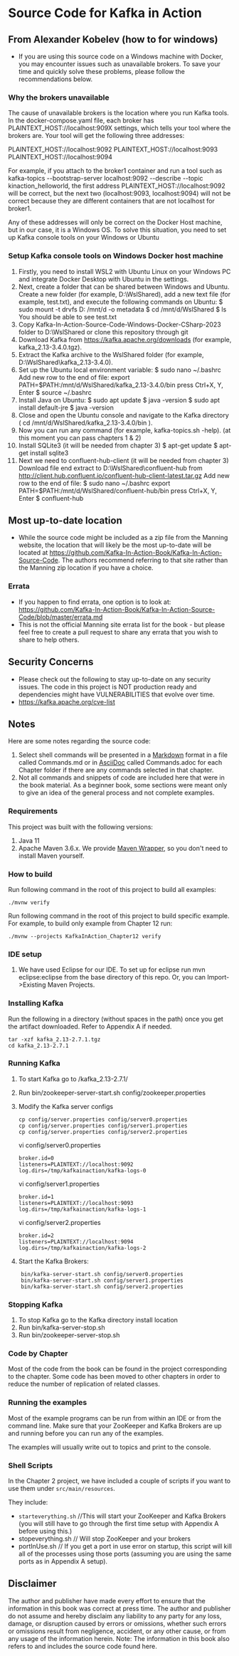 # Source Code for Kafka in Action

## From Alexander Kobelev (how to for windows)
* If you are using this source code on a Windows machine with Docker, you may encounter issues such as unavailable brokers. To save your time and quickly solve these problems, please follow the recommendations below.

### Why the brokers unavailable
The cause of unavailable brokers is the location where you run Kafka tools. In the docker-compose.yaml file, each broker has PLAINTEXT_HOST://localhost:909X settings, which tells your tool where the brokers are. Your tool will get the following three addresses:

PLAINTEXT_HOST://localhost:9092
PLAINTEXT_HOST://localhost:9093
PLAINTEXT_HOST://localhost:9094

For example, if you attach to the broker1 container and run a tool such as kafka-topics --bootstrap-server localhost:9092 --describe --topic kinaction_helloworld, the first address PLAINTEXT_HOST://localhost:9092 will be correct, but the next two (localhost:9093, localhost:9094) will not be correct because they are different containers that are not localhost for broker1.

Any of these addresses will only be correct on the Docker Host machine, but in our case, it is a Windows OS. To solve this situation, you need to set up Kafka console tools on your Windows or Ubuntu

### Setup Kafka console tools on Windows Docker host machine
1. Firstly, you need to install WSL2 with Ubuntu Linux on your Windows PC and integrate Docker Desktop with Ubuntu in the settings.
2. Next, create a folder that can be shared between Windows and Ubuntu. Create a new folder (for example, D:\WslShared), add a new text file (for example, test.txt), and execute the following commands on Ubuntu:
	$ sudo mount -t drvfs D: /mnt/d -o metadata
	$ cd /mnt/d/WslShared
	$ ls
	You should be able to see test.txt
3. Copy Kafka-In-Action-Source-Code-Windows-Docker-CSharp-2023 folder to D:\WslShared or clone this repository through git
4. Download Kafka from https://kafka.apache.org/downloads (for example, kafka_2.13-3.4.0.tgz).
5. Extract the Kafka archive to the WslShared folder (for example, D:\WslShared\kafka_2.13-3.4.0).
6. Set up the Ubuntu local environment variable:
	$ sudo nano ~/.bashrc
	Add new row to the end of file:
		export PATH=$PATH:/mnt/d/WslShared/kafka_2.13-3.4.0/bin
	press  Ctrl+X, Y, Enter
	$ source ~/.bashrc
7. Install Java on Ubuntu:
	$ sudo apt update
	$ java -version
	$ sudo apt install default-jre
	$ java -version
8. Close and open the Ubuntu console and navigate to the Kafka directory ( cd /mnt/d/WslShared/kafka_2.13-3.4.0/bin ).
9. Now you can run any command (for example, kafka-topics.sh -help). (at this moment you can pass chapters 1 & 2)
10. Install SQLite3 (it will be needed from chapter 3)
	$ apt-get update
	$ apt-get install sqlite3
11. Next we need to confluent-hub-client (it will be needed from chapter 3)
	Download file end extract to D:\WslShared\confluent-hub
		from http://client.hub.confluent.io/confluent-hub-client-latest.tar.gz
	Add new row to the end of file:
		$ sudo nano ~/.bashrc
		export PATH=$PATH:/mnt/d/WslShared/confluent-hub/bin
		press  Ctrl+X, Y, Enter
		$ confluent-hub

## Most up-to-date location
* While the source code might be included as a zip file from the Manning website, the location that will likely be the most up-to-date will be located at https://github.com/Kafka-In-Action-Book/Kafka-In-Action-Source-Code. The authors recommend referring to that site rather than the Manning zip location if you have a choice.


### Errata

* If you happen to find errata, one option is to look at: https://github.com/Kafka-In-Action-Book/Kafka-In-Action-Source-Code/blob/master/errata.md
* This is not the official Manning site errata list for the book - but please feel free to create a pull request to share any errata that you wish to share to help others.

## Security Concerns
* Please check out the following to stay up-to-date on any security issues. The code in this project is NOT production ready and dependencies might have VULNERABILITIES that evolve over time.
* https://kafka.apache.org/cve-list


## Notes

Here are some notes regarding the source code:

1. Select shell commands will be presented in a [Markdown](https://daringfireball.net/projects/markdown/syntax) format in a file called Commands.md or in [AsciiDoc](https://docs.asciidoctor.org/asciidoc/latest/) called Commands.adoc for each Chapter folder if there are any commands selected in that chapter.
2. Not all commands and snippets of code are included here that were in the book material. As a beginner book, some sections were meant only to give an idea of the general process and not complete examples.

### Requirements
This project was built with the following versions:

1. Java 11 
2. Apache Maven 3.6.x.
We provide [Maven Wrapper](https://github.com/takari/maven-wrapper), so you don't need to install Maven yourself.

### How to build

Run following command in the root of this project to build all examples:

    ./mvnw verify 

Run following command in the root of this project to build specific example.
For example, to build only example from Chapter 12 run:

    ./mvnw --projects KafkaInAction_Chapter12 verify

### IDE setup
 
1. We have used Eclipse for our IDE. To set up for eclipse run mvn eclipse:eclipse from the base directory of this repo. Or, you can Import->Existing Maven Projects.


### Installing Kafka
Run the following in a directory (without spaces in the path) once you get the artifact downloaded. Refer to Appendix A if needed.

    tar -xzf kafka_2.13-2.7.1.tgz
    cd kafka_2.13-2.7.1

### Running Kafka
1. To start Kafka go to <install dir>/kafka_2.13-2.7.1/
2. Run bin/zookeeper-server-start.sh config/zookeeper.properties
3. Modify the Kafka server configs

	````
	cp config/server.properties config/server0.properties
	cp config/server.properties config/server1.properties
	cp config/server.properties config/server2.properties
	````
	
	vi config/server0.properties
	````
	broker.id=0
	listeners=PLAINTEXT://localhost:9092
	log.dirs=/tmp/kafkainaction/kafka-logs-0
	````
	
	vi config/server1.properties
	
	````
	broker.id=1
	listeners=PLAINTEXT://localhost:9093
	log.dirs=/tmp/kafkainaction/kafka-logs-1
	````
	
	vi config/server2.properties
	
	````
	broker.id=2
	listeners=PLAINTEXT://localhost:9094
	log.dirs=/tmp/kafkainaction/kafka-logs-2
	````
	
4. Start the Kafka Brokers:
    
````	
    bin/kafka-server-start.sh config/server0.properties
    bin/kafka-server-start.sh config/server1.properties
    bin/kafka-server-start.sh config/server2.properties
````	
 
### Stopping Kafka

1. To stop Kafka go to the Kafka directory install location
1. Run bin/kafka-server-stop.sh
1. Run bin/zookeeper-server-stop.sh

### Code by Chapter
Most of the code from the book can be found in the project corresponding to the chapter. Some code has been moved to other chapters in order to reduce the number of replication of related classes.
 
### Running the examples
 
Most of the example programs can be run from within an IDE or from the command line. Make sure that your ZooKeeper and Kafka Brokers are up and running before you can run any of the examples.

The examples will usually write out to topics and print to the console.

### Shell Scripts

In the Chapter 2 project, we have included a couple of scripts if you want to use them under `src/main/resources`.

They include:
* `starteverything.sh` //This will start your ZooKeeper and Kafka Brokers (you will still have to go through the first time setup with Appendix A before using this.)
* stopeverything.sh // Will stop ZooKeeper and your brokers
* portInUse.sh // If you get a port in use error on startup, this script will kill all of the processes using those ports (assuming you are using the same ports as in Appendix A setup).
	
## Disclaimer

The author and publisher have made every effort to ensure that the information in this book was correct at press time. The author and publisher do not assume and hereby disclaim any
liability to any party for any loss, damage, or disruption caused by errors or omissions, whether
such errors or omissions result from negligence, accident, or any other cause, or from any usage
of the information herein. Note: The information in this book also refers to and includes the source code found here.	

